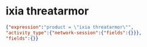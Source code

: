 ixia threatarmor
================

```JSON
{"expression":"product = \"ixia threatarmor\"",
"activity_type":{"network-session":{"fields":{}}},
"fields":{}}
```